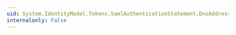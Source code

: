 ```yaml
---
uid: System.IdentityModel.Tokens.SamlAuthenticationStatement.DnsAddress
internalonly: False
---
```

